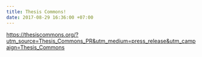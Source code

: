 ```yaml
---
title: Thesis Commons!
date: 2017-08-29 16:36:00 +07:00
---
```


https://thesiscommons.org/?utm_source=Thesis_Commons_PR&utm_medium=press_release&utm_campaign=Thesis_Commons